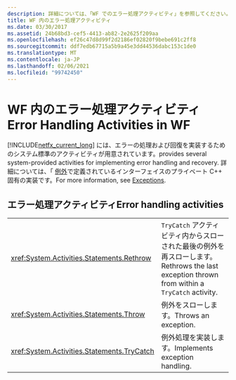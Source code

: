 ```yaml
---
description: 詳細については、「WF でのエラー処理アクティビティ」を参照してください。
title: WF 内のエラー処理アクティビティ
ms.date: 03/30/2017
ms.assetid: 24b68bd3-cef5-4413-ab82-2e2625f209aa
ms.openlocfilehash: ef26c47d8d99f2d2186ef02820f9bebe691c2ff8
ms.sourcegitcommit: ddf7edb67715a5b9a45e3dd44536dabc153c1de0
ms.translationtype: MT
ms.contentlocale: ja-JP
ms.lasthandoff: 02/06/2021
ms.locfileid: "99742450"
---
```

# <a name="error-handling-activities-in-wf"></a><span data-ttu-id="ddd96-103">WF 内のエラー処理アクティビティ</span><span class="sxs-lookup"><span data-stu-id="ddd96-103">Error Handling Activities in WF</span></span>

[!INCLUDE[netfx_current_long](../../../includes/netfx-current-long-md.md)] <span data-ttu-id="ddd96-104">には、エラーの処理および回復を実装するためのシステム標準のアクティビティが用意されています。</span><span class="sxs-lookup"><span data-stu-id="ddd96-104">provides several system-provided activities for implementing error handling and recovery.</span></span> <span data-ttu-id="ddd96-105">詳細については、「 [例外](exceptions.md)で定義されているインターフェイスのプライベート C++ 固有の実装です。</span><span class="sxs-lookup"><span data-stu-id="ddd96-105">For more information, see [Exceptions](exceptions.md).</span></span>  
  
## <a name="error-handling-activities"></a><span data-ttu-id="ddd96-106">エラー処理アクティビティ</span><span class="sxs-lookup"><span data-stu-id="ddd96-106">Error handling activities</span></span>  
  
|||  
|-|-|  
|<xref:System.Activities.Statements.Rethrow>|<span data-ttu-id="ddd96-107">`TryCatch` アクティビティ内からスローされた最後の例外を再スローします。</span><span class="sxs-lookup"><span data-stu-id="ddd96-107">Rethrows the last exception thrown from within a `TryCatch` activity.</span></span>|  
|<xref:System.Activities.Statements.Throw>|<span data-ttu-id="ddd96-108">例外をスローします。</span><span class="sxs-lookup"><span data-stu-id="ddd96-108">Throws an exception.</span></span>|  
|<xref:System.Activities.Statements.TryCatch>|<span data-ttu-id="ddd96-109">例外処理を実装します。</span><span class="sxs-lookup"><span data-stu-id="ddd96-109">Implements exception handling.</span></span>|

